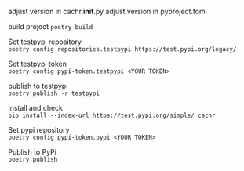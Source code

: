 adjust version in cachr.__init__.py
adjust version in pyproject.toml

build project
`poetry build`

Set testpypi repository  
`poetry config repositories.testpypi https://test.pypi.org/legacy/`  

Set testpypi token  
`poetry config pypi-token.testpypi <YOUR TOKEN>`  

publish to testpypi  
`poetry publish -r testpypi`  

install and check  
`pip install --index-url https://test.pypi.org/simple/ cachr`  

Set pypi repository  
`poetry config pypi-token.pypi <YOUR TOKEN>`  

Publish to PyPi  
`poetry publish`  